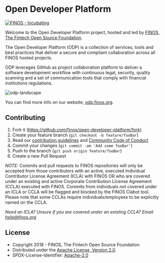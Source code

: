 # Open Developer Platform

[![FINOS - Incubating](https://cdn.jsdelivr.net/gh/finos/contrib-toolbox@master/images/badge-incubating.svg)](https://finosfoundation.atlassian.net/wiki/display/FINOS/Incubating)

Welcome to the Open Developer Platform project, hosted and led by [FINOS, The Fintech Open Source Foundation](https://www.finos.org).

The Open Developer Platform (ODP) is a collection of services, tools and best practices that deliver a secure and compliant collaboration across all FINOS hosted projects.

ODP leverages GitHub as project collaboration platform to deliver a software development workflow with continuous legal, security, quality scanning and a set of communication tools that comply with financial institutions regulations.

![odp-landscape](website/static/img/odp-landscape-2020.png)

You can find more info on our website, [odp.finos.org](https://odp.finos.org).


## Contributing

1. Fork it (<https://github.com/finos/open-developer-platform/fork>)
2. Create your feature branch (`git checkout -b feature/fooBar`)
3. Read our [contribution guidelines](.github/CONTRIBUTING.md) and [Community Code of Conduct](https://www.finos.org/code-of-conduct)
4. Commit your changes (`git commit -am 'Add some fooBar'`)
5. Push to the branch (`git push origin feature/fooBar`)
6. Create a new Pull Request

_NOTE:_ Commits and pull requests to FINOS repositories will only be accepted from those contributors with an active, executed Individual Contributor License Agreement (ICLA) with FINOS OR who are covered under an existing and active Corporate Contribution License Agreement (CCLA) executed with FINOS. Commits from individuals not covered under an ICLA or CCLA will be flagged and blocked by the FINOS Clabot tool. Please note that some CCLAs require individuals/employees to be explicitly named on the CCLA.

*Need an ICLA? Unsure if you are covered under an existing CCLA? Email [help@finos.org](mailto:help@finos.org)*


## License
- Copyright 2018 - FINOS, The Fintech Open Source Foundation
- Distributed under the [Apache License, Version 2.0](http://www.apache.org/licenses/LICENSE-2.0).
- SPDX-License-Identifier: [Apache-2.0](https://spdx.org/licenses/Apache-2.0)
